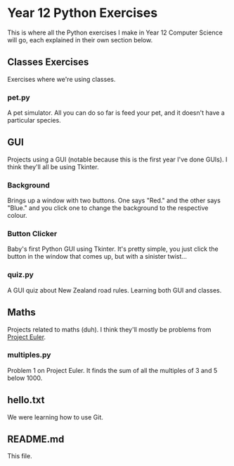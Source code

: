 # Year 12 Python Exercises

This is where all the Python exercises I make in Year 12 Computer Science will go, each explained in their own section below.

## Classes Exercises

Exercises where we're using classes.

### pet.py

A pet simulator. All you can do so far is feed your pet, and it doesn't have a particular species.

## GUI

Projects using a GUI (notable because this is the first year I've done GUIs). I think they'll all be using Tkinter.

### Background

Brings up a window with two buttons. One says "Red." and the other says "Blue." and you click one to change the background to the respective colour.

### Button Clicker

Baby's first Python GUI using Tkinter. It's pretty simple, you just click the button in the window that comes up, but with a sinister twist...

### quiz.py

A GUI quiz about New Zealand road rules. Learning both GUI and classes.

## Maths

Projects related to maths (duh). I think they'll mostly be problems from [Project Euler](projecteuler.net/archives).

### multiples.py

Problem 1 on Project Euler. It finds the sum of all the multiples of 3 and 5 below 1000.

## hello.txt

We were learning how to use Git.

## README.md

This file.
